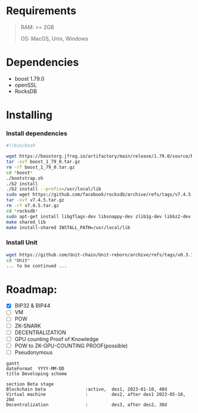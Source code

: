 # Requirements

> RAM: >= 2GB 
>
> OS: MacOS, Unix, Windows

# Dependencies 

* boost 1.79.0
* openSSL
* RocksDB

# Installing

### Install dependencies

```bash
#!/bin/bash

wget https://boostorg.jfrog.io/artifactory/main/release/1.79.0/source/boost_1_79_0.tar.gz
tar -xvf boost_1_79_0.tar.gz
rm -rf boost_1_79_0.tar.gz
cd *boost*
./bootstrap.sh 
./b2 install
./b2 install --prefix=/usr/local/lib
sudo wget https://github.com/facebook/rocksdb/archive/refs/tags/v7.4.5.tar.gz
tar -xvf v7.4.5.tar.gz
rm -rf v7.4.5.tar.gz
cd *rocksdb*
sudo apt-get install libgflags-dev libsnappy-dev zlib1g-dev libbz2-dev libzstd-dev
make shared_lib
make install-shared INSTALL_PATH=/usr/local/lib 
```

### Install Unit

```bash
wget https://github.com/Unit-chain/Unit-reborn/archive/refs/tags/v0.3.1.tar.gz
cd *Unit*
... to be continued ...
```



# Roadmap:

- [x] BIP32 & BIP44
- [ ] VM
- [ ] POW
- [ ] ZK-SNARK
- [ ] DECENTRALIZATION
- [ ] GPU counting Proof of Knowledge
- [ ] POW to ZK-GPU-COUNTING PROOF(possible)
- [ ] Pseudonymous

```mermaid
gantt
dateFormat  YYYY-MM-DD
title Developing scheme

section Beta stage
Blockchain beta               :active,  des1, 2023-01-10, 40d
Virtual machine               :         des2, after des1 2023-05-10, 20d
Decentralization              :         des3, after des2, 30d

```
